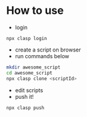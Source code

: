 # How to use

- login

```
npx clasp login
```

- create a script on browser
- run commands below

```bash
mkdir awesome_script
cd awesome_script
npx clasp clone <scriptId>
```

- edit scripts
- push it!

```bash
npx clasp push
```

